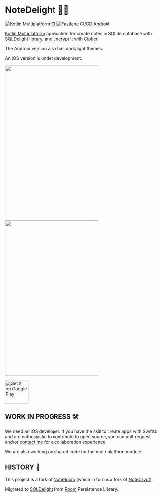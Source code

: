 # NoteDelight 📝🔐
![Kotlin Multiplatform CI](https://github.com/softartdev/NoteDelight/workflows/Kotlin%20Multiplatform%20CI/badge.svg)
![Fastlane CI/CD Android](https://github.com/softartdev/NoteDelight/workflows/Fastlane%20CI/CD%20Android/badge.svg)

[Kotlin Multiplatform](https://kotlinlang.org/lp/mobile/) application for create notes in SQLite database with [SQLDelight](https://github.com/cashapp/sqldelight) library, and encrypt it with [Cipher](https://www.zetetic.net/sqlcipher/).

The Android version also has dark/light themes.

An iOS version is under development.

<img src="https://github.com/softartdev/NoteDelight/raw/master/demo_android.gif" width="300" height="500" />    <img src="https://github.com/softartdev/NoteDelight/raw/master/demo_ios.gif" width="300" height="500" />

<p>
  <a href="https://play.google.com/store/apps/details?id=com.softartdev.noteroom"><img alt="Get it on Google Play" src="https://play.google.com/intl/en_us/badges/images/apps/en-play-badge-border.png" height="75px"/></a>
</p>

## WORK IN PROGRESS 🛠
We need an iOS developer. If you have the skill to create apps with SwiftUI and are enthusiastic to contribute to open source, you can pull-request and/or [contact me](https://t.me/Archi_bald) for a collaboration experience.

We are also working on shared code for the multi-platform module.

## HISTORY 📜

This project is a fork of [NoteRoom](https://github.com/softartdev/NoteRoom) (which in turn is a fork of [NoteCrypt](https://github.com/softartdev/NoteCrypt)).

Migrated to [SQLDelight](https://github.com/cashapp/sqldelight) from [Room](https://developer.android.com/topic/libraries/architecture/room) Persistence Library.
